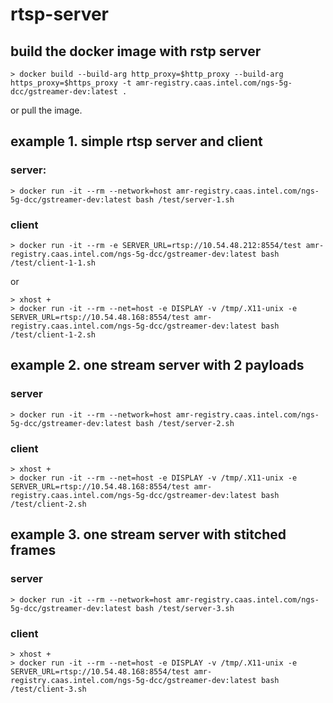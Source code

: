 # rtsp-server
## build the docker image with rstp server
```
> docker build --build-arg http_proxy=$http_proxy --build-arg https_proxy=$https_proxy -t amr-registry.caas.intel.com/ngs-5g-dcc/gstreamer-dev:latest .
```
or pull the image.

## example 1. simple rtsp server and client
### server:
```
> docker run -it --rm --network=host amr-registry.caas.intel.com/ngs-5g-dcc/gstreamer-dev:latest bash /test/server-1.sh
```

### client
```
> docker run -it --rm -e SERVER_URL=rtsp://10.54.48.212:8554/test amr-registry.caas.intel.com/ngs-5g-dcc/gstreamer-dev:latest bash /test/client-1-1.sh
```
or
```
> xhost +
> docker run -it --rm --net=host -e DISPLAY -v /tmp/.X11-unix -e SERVER_URL=rtsp://10.54.48.168:8554/test amr-registry.caas.intel.com/ngs-5g-dcc/gstreamer-dev:latest bash /test/client-1-2.sh
```

## example 2. one stream server with 2 payloads
### server
```
> docker run -it --rm --network=host amr-registry.caas.intel.com/ngs-5g-dcc/gstreamer-dev:latest bash /test/server-2.sh
```
### client 
```
> xhost +
> docker run -it --rm --net=host -e DISPLAY -v /tmp/.X11-unix -e SERVER_URL=rtsp://10.54.48.168:8554/test amr-registry.caas.intel.com/ngs-5g-dcc/gstreamer-dev:latest bash /test/client-2.sh
```

## example 3. one stream server with stitched frames
### server
```
> docker run -it --rm --network=host amr-registry.caas.intel.com/ngs-5g-dcc/gstreamer-dev:latest bash /test/server-3.sh
```
### client 
```
> xhost +
> docker run -it --rm --net=host -e DISPLAY -v /tmp/.X11-unix -e SERVER_URL=rtsp://10.54.48.168:8554/test amr-registry.caas.intel.com/ngs-5g-dcc/gstreamer-dev:latest bash /test/client-3.sh
```
